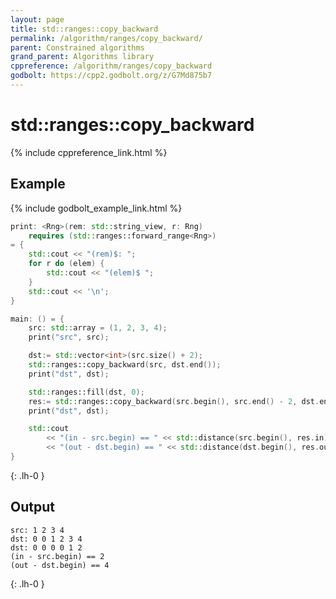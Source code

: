```yaml
---
layout: page
title: std::ranges::copy_backward
permalink: /algorithm/ranges/copy_backward/
parent: Constrained algorithms
grand_parent: Algorithms library
cppreference: /algorithm/ranges/copy_backward
godbolt: https://cpp2.godbolt.org/z/G7Md875b7
---
```

# std::ranges::copy_backward

{% include cppreference_link.html %}

## Example

{% include godbolt_example_link.html %}

```cpp
print: <Rng>(rem: std::string_view, r: Rng)
    requires (std::ranges::forward_range<Rng>)
= {
    std::cout << "(rem)$: ";
    for r do (elem) {
        std::cout << "(elem)$ ";
    }
    std::cout << '\n';
}

main: () = {
    src: std::array = (1, 2, 3, 4);
    print("src", src);

    dst:= std::vector<int>(src.size() + 2);
    std::ranges::copy_backward(src, dst.end());
    print("dst", dst);

    std::ranges::fill(dst, 0);
    res:= std::ranges::copy_backward(src.begin(), src.end() - 2, dst.end());
    print("dst", dst);

    std::cout
        << "(in - src.begin) == " << std::distance(src.begin(), res.in) << '\n'
        << "(out - dst.begin) == " << std::distance(dst.begin(), res.out) << '\n';
}
```
{: .lh-0 }

## Output

```
src: 1 2 3 4 
dst: 0 0 1 2 3 4 
dst: 0 0 0 0 1 2 
(in - src.begin) == 2
(out - dst.begin) == 4
```
{: .lh-0 }